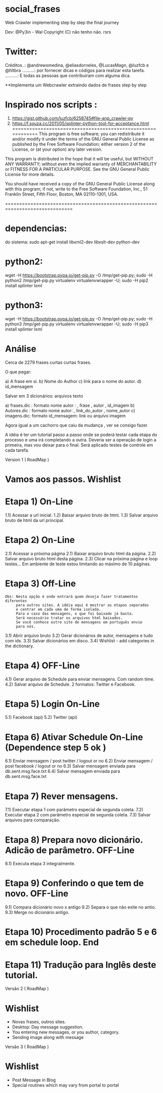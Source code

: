 # social_frases
Web Crawler implementing step by step the final journey

Dev: @Py3in - Wal Copyright (C) não tenho não. rsrs 

Twitter: 
========

 Créditos..:  @andrewsmedina, @eliasdorneles, @LucasMagn, @luzfcb e @hltbra 
 ..........:  por fornecer dicas e códigos para realizar esta tarefa.  
 ..........:  E todas as pessoas que contribuiram com alguma dica. 

**Implementa um Webcrawler extraindo dados de frases step by step

Inspirado nos scripts : 
============================================================
1) https://gist.github.com/luzfcb/6258745#file-anp_crawler-py
2) https://f.souza.cc/2011/05/splinter-python-tool-for-acceptance.html 
============================================================ 
This program is free software; you can redistribute it and/or
modify it under the terms of the GNU General Public License
as published by the Free Software Foundation; either version 2
of the License, or (at your option) any later version.
 
This program is distributed in the hope that it will be useful,
but WITHOUT ANY WARRANTY; without even the implied warranty of
MERCHANTABILITY or FITNESS FOR A PARTICULAR PURPOSE.  See the
GNU General Public License for more details.
 
You should have received a copy of the GNU General Public License
along with this program; if not, write to the Free Software
Foundation, Inc., 51 Franklin Street, Fifth Floor, Boston, MA  02110-1301, USA.

==============================================================================

dependencias:
=============

do sistema:
sudo apt-get install libxml2-dev libxslt-dev python-dev

python2:
========

wget -H https://bootstrap.pypa.io/get-pip.py -O /tmp/get-pip.py; sudo -H python2 /tmp/get-pip.py virtualenv virtualenvwrapper -U;
sudo -H pip2 install splinter lxml

python3:
========

wget -H https://bootstrap.pypa.io/get-pip.py -O /tmp/get-pip.py; sudo -H python3 /tmp/get-pip.py virtualenv virtualenvwrapper -U;
sudo -H pip3 install splinter lxml

Análise 
=======

Cerca de 2279 frases curtas curtas frases.

O que pegar:

a) A frase em si.
b) Nome do Author
c) link para o nome do autor.
d) id_mensagem

Salvar em 3 dicionários: arquivos texto

a) frases.dic : formato nome autor : , frase , autor , id_imagem 
b) Autores.dic : formato nome autor: , link_do_autor , nome_autor 
c) imagens.dic: formato id_mensagem: link ou arquivo imagem 

Agora igual a um cachorro que caiu da mudança , ver se consigo fazer.

A idéia é ter um tutorial passo a passo onde se poderá testar 
cada etapa do processo e uma irá completando a outra. 
Deveria ser a operação de login a primeira, mas vou deixar para o final. 
Será aplicado testes de controle em cada tarefa. 

Version 1 ( RoadMap ) 

Vamos aos passos. Wishlist
==========================

Etapa 1) On-Line   
=================
1.1) Acessar a url inicial. 
1.2) Baixar arquivo bruto de html.
1.3) Salvar arquivo bruto de html da url principal.
    
Etapa 2) On-Line 
=================
2.1) Acessar a próxima página 
2.1) Baixar arquivo bruto html da página. 
2.2) Salvar arquivo bruto html desta página. 
2.3) Clicar na próxima página e loop testes...
     Em ambiente de teste estou limitando ao máximo de 10 páginas. 
 
Etapa 3) Off-Line
================= 
    Obs: Nesta opção é onde entrará quem deseja fazer tratamentos diferentes
         para outros sites. A idéia aqui é mostrar as etapas separadas 
         e centrar em cada uma de forma isolada. 
         Para o caso das mensagens, o que foi baixado já basta. 
         Será necessário tratar os arquivos html baixados.
         Se você conhece outro site de mensagens em português envie 
         para nós. 
 
3.1) Abrir arquivo bruto
3.2) Gerar dicionários de autor, mensagens e tudo com ids. 
3.3) Salvar dicionários em disco. 
3.4) Wishlist - add categories in the dictionary. 

Etapa 4) OFF-Line 
==================
4.1) Gerar arquivo de Schedule para enviar mensagens. Com random time.  
4.2) Salvar arquivo de Schedule. 2 formatos: Twitter e Facebook.  

Etapa 5) Login On-Line
======================
5.1) Facebook (api) 
5.2) Twitter  (api) 

Etapa 6) Ativar Schedule On-Line  (Dependence step 5 ok )
========================================================= 
6.1) Enviar mensagem / post twitter / logout or no 
6.2) Enviar mensagem / post facebook / logout or no 
6.3) Salvar mensagem enviada para db.sent.msg.face.txt 
6.4) Salvar mensagem enviada para db.sent.msg.face.txt 

Etapa 7) Rever mensagens. 
=========================
7.1) Executar etapa 1 com parâmetro especial de segunda coleta.
7.2) Executar etapa 2 com parâmetro especial de segunda coleta. 
7.3) Salvar arquivos para comparação. 

Etapa 8) Prepara novo dicionário. Adicão de parâmetro. OFF-Line
=============================================================== 
8.1) Executa etapa 3 integralmente. 

Etapa 9) Conferindo o que tem de novo. OFF-Line 
================================================
9.1) Compara dicionário novo x antigo
9.2) Separa o que não exite no antio. 
9.3) Merge no dicionário antigo. 

Etapa 10) Procedimento padrão 5 e 6 em schedule loop. End 
=========================================================

Etapa 11) Tradução para Inglês deste tutorial. 
==============================================

Versão 2 ( RoadMap ) 

Wishlist
========

- Novas frases, outros sites.
- Desktop: Day message suggestion.
- You entering new messages, or you author, category.
- Sending image along with message   

Versão 3 ( RoadMap ) 

Wishlist
========

- Post Message in Blog 
- Special routines which may vary from portal to portal
 
